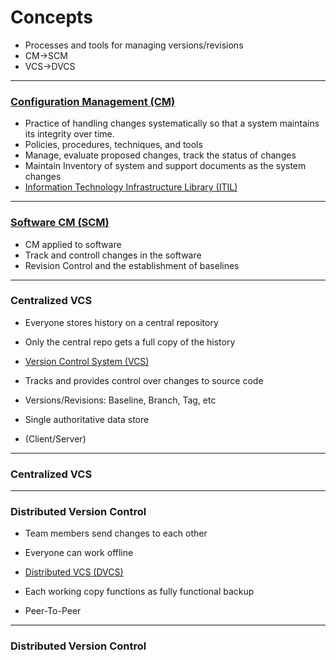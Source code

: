 <!-- .slide: data-background="img/background.svg" -->
# Concepts

- Processes and tools for managing versions/revisions
- CM->SCM
- VCS->DVCS

---

### [Configuration Management (CM)](http://en.wikipedia.org/wiki/Configuration_management)

- Practice of handling changes systematically so that a system maintains its integrity over time.
 - Policies, procedures, techniques, and tools
 - Manage, evaluate proposed changes, track the status of changes
 - Maintain Inventory of system and support documents as the system changes
- [Information Technology Infrastructure Library (ITIL)](http://en.wikipedia.org/wiki/Information_Technology_Infrastructure_Library)

---

### [Software CM (SCM)](http://en.wikipedia.org/wiki/Software_configuration_management)

- CM applied to software
- Track and controll changes in the software
- Revision Control and the establishment of baselines

---

### Centralized VCS

- Everyone stores history on a central repository
- Only the central repo gets a full copy of the history

- [Version Control System (VCS)](http://en.wikipedia.org/wiki/Version_Control_System)
 - Tracks and provides control over changes to source code
 - Versions/Revisions: Baseline, Branch, Tag, etc
 - Single authoritative data store
 - (Client/Server)

---

### Centralized VCS
<!-- .slide: data-background="img/centralized-vcs.svg" -->

---

### Distributed Version Control

- Team members send changes to each other
- Everyone can work offline

- [Distributed VCS (DVCS)](http://en.wikipedia.org/wiki/Distributed_version_control_system)
 - Each working copy functions as fully functional backup
 - Peer-To-Peer

---

### Distributed Version Control
<!-- .slide: data-background="img/dvcs.svg" -->
